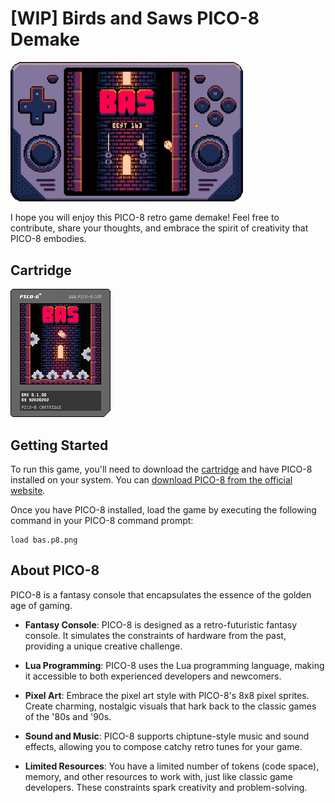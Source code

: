 # [WIP] Birds and Saws PICO-8 Demake

<img src='readme-resources/console_game_composition.gif' width='372'>

I hope you will enjoy this PICO-8 retro game demake! Feel free to contribute, share your thoughts, and embrace the spirit of creativity that PICO-8 embodies.

## Cartridge

![Cartridge](bin/bas.p8.png)

## Getting Started

To run this game, you'll need to download the [cartridge](bin/bas.p8.png) and have PICO-8 installed on your system. You can [download PICO-8 from the official website](https://www.lexaloffle.com/pico-8.php).

Once you have PICO-8 installed, load the game by executing the following command in your PICO-8 command prompt:

```shell
load bas.p8.png
```

## About PICO-8

PICO-8 is a fantasy console that encapsulates the essence of the golden age of gaming.

- **Fantasy Console**: PICO-8 is designed as a retro-futuristic fantasy console. It simulates the constraints of hardware from the past, providing a unique creative challenge.

- **Lua Programming**: PICO-8 uses the Lua programming language, making it accessible to both experienced developers and newcomers.

- **Pixel Art**: Embrace the pixel art style with PICO-8's 8x8 pixel sprites. Create charming, nostalgic visuals that hark back to the classic games of the '80s and '90s.

- **Sound and Music**: PICO-8 supports chiptune-style music and sound effects, allowing you to compose catchy retro tunes for your game.

- **Limited Resources**: You have a limited number of tokens (code space), memory, and other resources to work with, just like classic game developers. These constraints spark creativity and problem-solving.